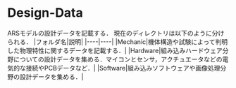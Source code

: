 # Design-Data

ARSモデルの設計データを記載する．
現在のディレクトリは以下のように分けられる．
|フォルダ名|説明|
|----|----|
|Mechanic|機体構造や試験によって判明した物理特性に関するデータを記載する．|
|Hardware|組み込みハードウェア分野についての設計データを集める．マイコンとセンサ，アクチュエータなどの電気的な接続やPCBデータなど．|
|Software|組み込みソフトウェアや画像処理分野の設計データを集める．|
